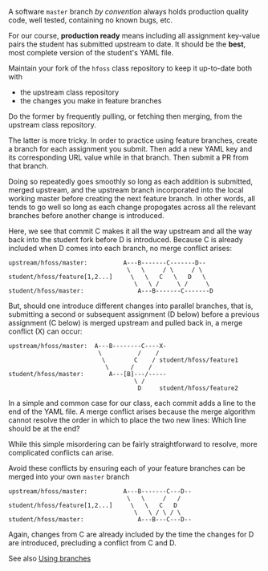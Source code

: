 
A software `master` branch *by convention* always holds production quality
code, well tested, containing no known bugs, etc.

For our course, **production ready** means including all assignment
key-value pairs the student has submitted upstream to date. It should be
the **best**, most complete version of the student's YAML file.

Maintain your fork of the `hfoss` class repository to keep it up-to-date
both with

  * the upstream class repository
  * the changes you make in feature branches

Do the former by frequently pulling, or fetching then merging, from the
upstream class repository.

The latter is more tricky.  In order to practice using feature branches,
create a branch for each assignment you submit.  Then add a new YAML key and
its corresponding URL value while in that branch.  Then submit a PR from
that branch.

Doing so repeatedly goes smoothly so long as each addition is submitted,
merged upstream, and the upstream branch incorporated into the local working
master before creating the next feature branch.  In other words, all tends
to go well so long as each change propogates across all the relevant
branches before another change is introduced.

Here, we see that commit C makes it all the way upstream and all the way
back into the student fork before D is introduced.  Because C is already
included when D comes into each branch, no merge conflict arises:


```
upstream/hfoss/master:          A---B-------C-------D--
                                 \   \     / \     / \
student/hfoss/feature[1,2...]     \   \   C   \   D   \
                                   \   \ /     \ /     \
student/hfoss/master:               A---B-------C-------D
```


But, should one introduce different changes into parallel branches, that is,
submitting a second or subsequent assignment (D below) before a previous
assignment (C below) is merged upstream and pulled back in, a merge conflict
(X) can occur:

```
upstream/hfoss/master:  A---B--------C----X-
                         \          /    / 
                      	  \        C    / student/hfoss/feature1
                           \      /    /   
student/hfoss/master:       A---[B]---/-----
                                   \ /
                                    D     student/hfoss/feature2
```

In a simple and common case for our class, each commit adds a line to the
end of the YAML file.  A merge conflict arises because the merge algorithm
cannot resolve the order in which to place the two new lines: Which line
should be at the end?

While this simple misordering can be fairly straightforward to resolve, more
complicated conflicts can arise.

Avoid these conflicts by ensuring each of your feature branches
can be merged into your own `master` branch

```
upstream/hfoss/master:          A---B-------C---D--
                                 \   \     /   /
student/hfoss/feature[1,2...]     \   \   C   D  
                                   \   \ / \ / \
student/hfoss/master:               A---B---C---D--
```

Again, changes from C are already included by the time the changes for D are
introduced, precluding a conflict from C and D. 

See also [Using branches](using-and-clearing-branches)

